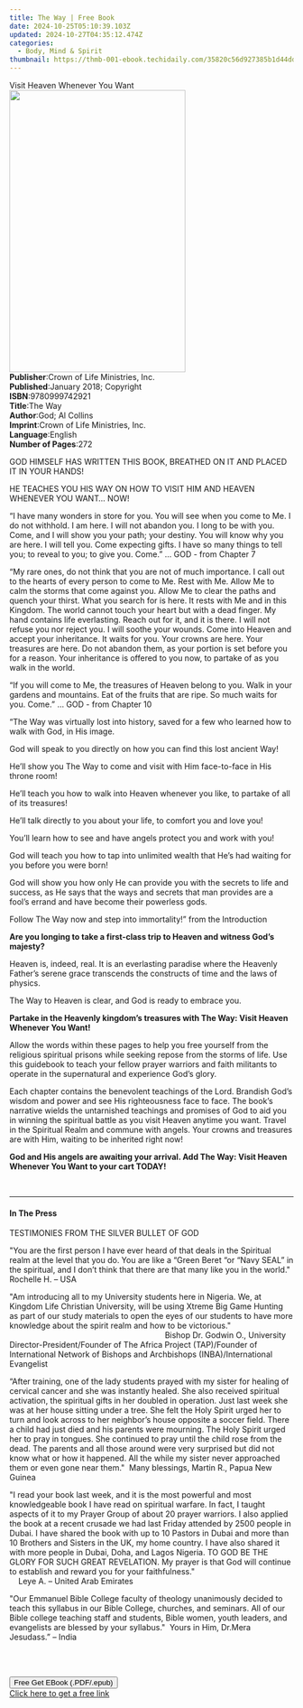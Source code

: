 ```yaml
---
title: The Way | Free Book
date: 2024-10-25T05:10:39.103Z
updated: 2024-10-27T04:35:12.474Z
categories:
  - Body, Mind & Spirit
thumbnail: https://thmb-001-ebook.techidaily.com/35820c56d927385b1d44dda9bd5b371359a9a5313f70972d1cc14feab31b7570.jpg
---
```

<main id="book-container">
  <div class="flex flex-col">
    <div class="book-brief flex-1 py-6 px-4 sm:p-6 md:py-10 md:px-8">
      <!-- brief-->
      <div class="book-brief-main">Visit Heaven Whenever You Want</div>
    </div>
    <div
      class="book-meta-info flex-1 grid gap-4 col-start-1 col-end-3 row-start-1 sm:mb-6 sm:grid-cols-4 lg:gap-6 lg:col-start-2 lg:row-end-6 lg:row-span-6 lg:mb-0"
    >
      <div
        class="book-meta-info-left place-content-center mt-4 p-4 text-sm leading-6 col-start-2 col-span-2 dark:text-slate-400"
      >
        <img
          class="w-full h-500 object-cover rounded-lg sm:h-255 sm:col-span-2 lg:col-span-full"
          src="https://img-001-ebook.techidaily.com/a8e20d72638454456425558e366fe672e8b24d97836f9b49a9184befcd5f335e.jpg"
          alt=""
          width="312"
          height="500"
        />
      </div>
      <div
        class="book-meta-info-right mt-2 col-start-1 row-start-2 col-span-3 self-center"
      >
        <!-- meta data  -->
        <div class="flex flex-col px-4 md:px-8">
          <div class="flex-1">
            <strong>Publisher</strong>:<span class="px-2"
              >Crown of Life Ministries, Inc.</span
            >
          </div>
          <div class="flex-1">
            <strong>Published</strong>:<span class="px-2"
              >January 2018; Copyright</span
            >
          </div>
          <div class="flex-1">
            <strong>ISBN</strong>:<span class="px-2">9780999742921</span>
          </div>
          <div class="flex-1">
            <strong>Title</strong>:<span class="px-2">The Way</span>
          </div>
          <div class="flex-1">
            <strong>Author</strong>:<span class="px-2">God; Al Collins</span>
          </div>
          <div class="flex-1">
            <strong>Imprint</strong>:<span class="px-2"
              >Crown of Life Ministries, Inc.</span
            >
          </div>
          <div class="flex-1">
            <strong>Language</strong>:<span class="px-2">English</span>
          </div>
          <div class="flex-1">
            <strong>Number of Pages</strong>:<span class="px-2">272</span>
          </div>
        </div>
      </div>
    </div>
    <div class="book-description flex-1 py-6 px-4 sm:p-6 md:py-10 md:px-8">
      <div class="book-description-main">
        <div accordion-content="" id="description">
          <p>
            GOD HIMSELF HAS WRITTEN THIS BOOK, BREATHED ON IT AND PLACED IT IN
            YOUR HANDS!
          </p>
          <p>
            HE TEACHES YOU HIS WAY ON HOW TO VISIT HIM AND HEAVEN WHENEVER YOU
            WANT… NOW!
          </p>
          <p>
            “I have many wonders in store for you. You will see when you come to
            Me. I do not withhold. I am here. I will not abandon you. I long to
            be with you. Come, and I will show you your path; your destiny. You
            will know why you are here. I will tell you. Come expecting gifts. I
            have so many things to tell you; to reveal to you; to give you.
            Come.” … GOD - from Chapter 7
          </p>
          <p>
            “My rare ones, do not think that you are not of much importance. I
            call out to the hearts of every person to come to Me. Rest with Me.
            Allow Me to calm the storms that come against you. Allow Me to clear
            the paths and quench your thirst. What you search for is here. It
            rests with Me and in this Kingdom. The world cannot touch your heart
            but with a dead finger. My hand contains life everlasting. Reach out
            for it, and it is there. I will not refuse you nor reject you. I
            will soothe your wounds. Come into Heaven and accept your
            inheritance. It waits for you. Your crowns are here. Your treasures
            are here. Do not abandon them, as your portion is set before you for
            a reason. Your inheritance is offered to you now, to partake of as
            you walk in the world.
          </p>
          <p>
            “If you will come to Me, the treasures of Heaven belong to you. Walk
            in your gardens and mountains. Eat of the fruits that are ripe. So
            much waits for you. Come.” … GOD - from Chapter 10
          </p>
          <p>
            “The Way was virtually lost into history, saved for a few who
            learned how to walk with God, in His image.
          </p>
          <p>
            God will speak to you directly on how you can find this lost ancient
            Way!
          </p>
          <p>
            He’ll show you The Way to come and visit with Him face-to-face in
            His throne room!
          </p>
          <p>
            He’ll teach you how to walk into Heaven whenever you like, to
            partake of all of its treasures!
          </p>
          <p>
            He’ll talk directly to you about your life, to comfort you and love
            you!
          </p>
          <p>
            You’ll learn how to see and have angels protect you and work with
            you!
          </p>
          <p>
            God will teach you how to tap into unlimited wealth that He’s had
            waiting for you before you were born!
          </p>
          <p>
            God will show you how only He can provide you with the secrets to
            life and success, as He says that the ways and secrets that man
            provides are a fool’s errand and have become their powerless gods.
          </p>
          <p>
            Follow The Way now and step into immortality!” from the Introduction
          </p>
          <p>
            <strong
              >Are you longing to take a first-class trip to Heaven and witness
              God’s majesty?</strong
            >
          </p>
          <p>
            Heaven is, indeed, real. It&nbsp;is an everlasting paradise where
            the Heavenly Father’s serene grace transcends the constructs of time
            and the laws of physics.
          </p>
          <p>
            The Way&nbsp;to Heaven is clear, and God is ready to embrace you.
          </p>
          <p>
            <strong
              >Partake in the Heavenly kingdom’s treasures with The Way: Visit
              Heaven Whenever You Want!</strong
            >
          </p>
          <p>
            Allow the words within these pages to help you free yourself from
            the religious spiritual prisons while seeking repose from the storms
            of life. Use this guidebook to teach your fellow prayer warriors and
            faith militants to operate in the supernatural&nbsp;and
            experience&nbsp;God’s glory.
          </p>
          <p>
            Each chapter contains the benevolent teachings of the Lord. Brandish
            God’s wisdom and power and see His righteousness face to face. The
            book’s narrative wields the untarnished teachings and promises of
            God to aid you in winning the spiritual battle as you visit Heaven
            anytime you want. Travel in the Spiritual Realm and commune with
            angels. Your crowns and treasures are with Him, waiting to be
            inherited right now!
          </p>
          <p>
            <strong
              >God and His angels are awaiting your arrival. Add The Way: Visit
              Heaven Whenever You Want to your cart TODAY!</strong
            >
          </p>
          <p>&nbsp;</p>
        </div>
        <div class="accordion-fader"></div>
      </div>
    </div>
    <div class="book-excerpts flex-1 py-6 px-4 sm:p-6 md:py-10 md:px-8">
      <!-- excerpts-->
      <div class="book-excerpts-main">
        <hr />
        <h4 class="placeholder placeholder-heading">
          <span>In The Press</span>
        </h4>
        <p></p>
        <p>TESTIMONIES FROM THE SILVER BULLET OF GOD</p>
        <p>
          "You are the first person I have ever heard of that deals in the
          Spiritual realm at the level that you do. You are like a “Green Beret
          “or “Navy SEAL” in the spiritual, and I don’t think that there are
          that many like you in the world." Rochelle H. – USA
        </p>
        <p>
          "Am introducing all to my University students here in Nigeria. We, at
          Kingdom Life Christian University, will be using Xtreme Big Game
          Hunting as part of our study materials to open the eyes of our
          students to have more knowledge about the spirit realm and how to be
          victorious."&nbsp; &nbsp; &nbsp; &nbsp; &nbsp; &nbsp; &nbsp; &nbsp;
          &nbsp; &nbsp; &nbsp; &nbsp; &nbsp; &nbsp; &nbsp; &nbsp; &nbsp; &nbsp;
          &nbsp; &nbsp; &nbsp; &nbsp; &nbsp; &nbsp; &nbsp; &nbsp; &nbsp; &nbsp;
          &nbsp; &nbsp; &nbsp; &nbsp; &nbsp; &nbsp; &nbsp; &nbsp; &nbsp; &nbsp;
          &nbsp; &nbsp; &nbsp; &nbsp; &nbsp; &nbsp; &nbsp; &nbsp; &nbsp; &nbsp;
          &nbsp; Bishop Dr. Godwin O., University Director-President/Founder of
          The Africa Project (TAP)/Founder of International Network of Bishops
          and Archbishops (INBA)/International Evangelist
        </p>
        <p>
          “After training, one of the lady students prayed with my sister for
          healing of cervical cancer and she was instantly healed. She also
          received spiritual activation, the spiritual gifts in her doubled in
          operation. Just last week she was at her house sitting under a tree.
          She felt the Holy Spirit urged her to turn and look across to her
          neighbor’s house opposite a soccer field. There a child had just died
          and his parents were mourning. The Holy Spirit urged her to pray in
          tongues. She continued to pray until the child rose from the dead. The
          parents and all those around were very surprised but did not know what
          or how it happened. All the while my sister never approached them or
          even gone near them."&nbsp; Many blessings, Martin R., Papua New
          Guinea
        </p>
        <p>
          "I read your book last week, and it is the most powerful and most
          knowledgeable book I have read on spiritual warfare. In fact, I taught
          aspects of it to my Prayer Group of about 20 prayer warriors. I also
          applied the book at a recent crusade we had last Friday attended by
          2500 people in Dubai. I have shared the book with up to 10 Pastors in
          Dubai and more than 10 Brothers and Sisters in the UK, my home
          country. I have also shared it with more people in Dubai, Doha, and
          Lagos Nigeria. TO GOD BE THE GLORY FOR SUCH GREAT REVELATION. My
          prayer is that God will continue to establish and reward you for your
          faithfulness."&nbsp; &nbsp; &nbsp; &nbsp; &nbsp; &nbsp; &nbsp; &nbsp;
          &nbsp; &nbsp; &nbsp; &nbsp; &nbsp; &nbsp; &nbsp; &nbsp; &nbsp; &nbsp;
          &nbsp; &nbsp; &nbsp; &nbsp; &nbsp; &nbsp; Leye A. – United Arab
          Emirates
        </p>
        <p>
          "Our Emmanuel Bible College faculty of theology&nbsp;unanimously
          decided to teach this syllabus in our Bible College,
          churches,&nbsp;and seminars. All of our Bible college teaching staff
          and students, Bible women, youth leaders, and evangelists are blessed
          by your syllabus."&nbsp; Yours in Him, Dr.Mera Jesudass.” –
          India&nbsp; &nbsp; &nbsp; &nbsp; &nbsp; &nbsp; &nbsp; &nbsp; &nbsp;
          &nbsp; &nbsp; &nbsp; &nbsp; &nbsp; &nbsp; &nbsp; &nbsp; &nbsp; &nbsp;
          &nbsp; &nbsp; &nbsp; &nbsp; &nbsp; &nbsp; &nbsp; &nbsp; &nbsp; &nbsp;
          &nbsp; &nbsp; &nbsp; &nbsp; &nbsp; &nbsp; &nbsp; &nbsp; &nbsp; &nbsp;
          &nbsp; &nbsp; &nbsp; &nbsp; &nbsp; &nbsp; &nbsp; &nbsp; &nbsp; &nbsp;
          &nbsp; &nbsp; &nbsp; &nbsp; &nbsp; &nbsp;&nbsp;
        </p>
        <p>&nbsp;</p>
        <p></p>
      </div>
    </div>
    <div
      class="book-about-author flex-1 py-6 px-4 sm:p-6 md:py-10 md:px-8"
    ></div>
    <div class="book-free-get flex-1 py-6 px-4 sm:p-6 md:py-10 md:px-8">
      <button
        id="btn-free-get"
        class="bg-blue-500 hover:bg-blue-700 text-white font-bold py-2 px-4 rounded"
      >
        Free Get EBook (.PDF/.epub)
      </button>
      <div id="countdown-display" class="px-2 text-lg mt-2"></div>
      <a
        id="free-link"
        class="hidden bg-blue-500 hover:bg-blue-700 text-white font-bold py-2 px-4 rounded"
        href="https://www.ebooks.com/en-us/book/209856380/the-way/god/"
        target="_blank"
        >Click here to get a free link</a
      >
    </div>
    <script>
      let countdownTime = 0;
      let countdownInterval = null;
      document
        .getElementById('btn-free-get')
        .addEventListener('click', startCountdown);
      function startCountdown() {
        countdownTime = new Date().getTime() + 60000 * 3;
        countdownInterval = setInterval(updateCountdown, 1000);
        document.getElementById('btn-free-get').disabled = true;
        document
          .getElementById('btn-free-get')
          .classList.add('bg-gray-500', 'cursor-not-allowed');
      }
      function updateCountdown() {
        let currentTime = new Date().getTime();
        let timeLeft = countdownTime - currentTime;
        let secondsLeft = Math.floor(timeLeft / 1000);
        document.getElementById('countdown-display').innerHTML =
          `Remaining time: ${secondsLeft} seconds.`;
        if (secondsLeft <= 0) {
          clearInterval(countdownInterval);
          document.getElementById('btn-free-get').classList.add('hidden');
          document.getElementById('free-link').classList.remove('hidden');
          document.getElementById('countdown-display').innerHTML = '';
        }
      }
    </script>
  </div>
</main>

<ins class="adsbygoogle"
      style="display:block"
      data-ad-client="ca-pub-7571918770474297"
      data-ad-slot="8358498916"
      data-ad-format="auto"
      data-full-width-responsive="true"></ins>
    